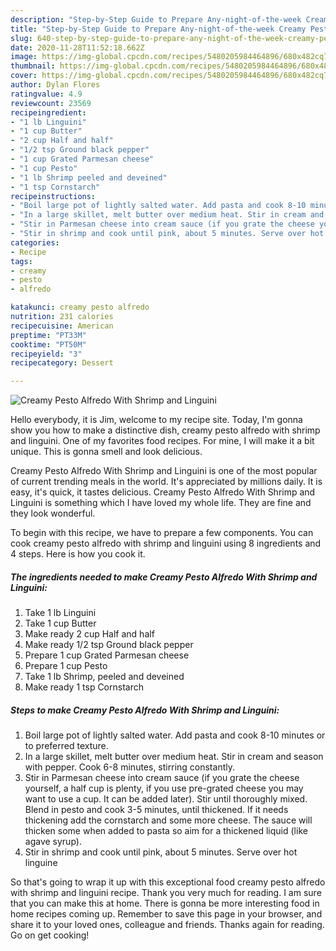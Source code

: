 ```yaml
---
description: "Step-by-Step Guide to Prepare Any-night-of-the-week Creamy Pesto Alfredo With Shrimp and Linguini"
title: "Step-by-Step Guide to Prepare Any-night-of-the-week Creamy Pesto Alfredo With Shrimp and Linguini"
slug: 640-step-by-step-guide-to-prepare-any-night-of-the-week-creamy-pesto-alfredo-with-shrimp-and-linguini
date: 2020-11-28T11:52:18.662Z
image: https://img-global.cpcdn.com/recipes/5480205984464896/680x482cq70/creamy-pesto-alfredo-with-shrimp-and-linguini-recipe-main-photo.jpg
thumbnail: https://img-global.cpcdn.com/recipes/5480205984464896/680x482cq70/creamy-pesto-alfredo-with-shrimp-and-linguini-recipe-main-photo.jpg
cover: https://img-global.cpcdn.com/recipes/5480205984464896/680x482cq70/creamy-pesto-alfredo-with-shrimp-and-linguini-recipe-main-photo.jpg
author: Dylan Flores
ratingvalue: 4.9
reviewcount: 23569
recipeingredient:
- "1 lb Linguini"
- "1 cup Butter"
- "2 cup Half and half"
- "1/2 tsp Ground black pepper"
- "1 cup Grated Parmesan cheese"
- "1 cup Pesto"
- "1 lb Shrimp peeled and deveined"
- "1 tsp Cornstarch"
recipeinstructions:
- "Boil large pot of lightly salted water. Add pasta and cook 8-10 minutes or to preferred texture."
- "In a large skillet, melt butter over medium heat. Stir in cream and season with pepper. Cook 6-8 minutes, stirring constantly."
- "Stir in Parmesan cheese into cream sauce (if you grate the cheese yourself, a half cup is plenty, if you use pre-grated cheese you may want to use a cup. It can be added later). Stir until thoroughly mixed. Blend in pesto and cook 3-5 minutes, until thickened. If it needs thickening add the cornstarch and some more cheese. The sauce will thicken some when added to pasta so aim for a thickened liquid (like agave syrup)."
- "Stir in shrimp and cook until pink, about 5 minutes. Serve over hot linguine"
categories:
- Recipe
tags:
- creamy
- pesto
- alfredo

katakunci: creamy pesto alfredo 
nutrition: 231 calories
recipecuisine: American
preptime: "PT33M"
cooktime: "PT50M"
recipeyield: "3"
recipecategory: Dessert

---
```



![Creamy Pesto Alfredo With Shrimp and Linguini](https://img-global.cpcdn.com/recipes/5480205984464896/680x482cq70/creamy-pesto-alfredo-with-shrimp-and-linguini-recipe-main-photo.jpg)

Hello everybody, it is Jim, welcome to my recipe site. Today, I'm gonna show you how to make a distinctive dish, creamy pesto alfredo with shrimp and linguini. One of my favorites food recipes. For mine, I will make it a bit unique. This is gonna smell and look delicious.



Creamy Pesto Alfredo With Shrimp and Linguini is one of the most popular of current trending meals in the world. It's appreciated by millions daily. It is easy, it's quick, it tastes delicious. Creamy Pesto Alfredo With Shrimp and Linguini is something which I have loved my whole life. They are fine and they look wonderful.


To begin with this recipe, we have to prepare a few components. You can cook creamy pesto alfredo with shrimp and linguini using 8 ingredients and 4 steps. Here is how you cook it.

<!--inarticleads1-->

##### The ingredients needed to make Creamy Pesto Alfredo With Shrimp and Linguini:

1. Take 1 lb Linguini
1. Take 1 cup Butter
1. Make ready 2 cup Half and half
1. Make ready 1/2 tsp Ground black pepper
1. Prepare 1 cup Grated Parmesan cheese
1. Prepare 1 cup Pesto
1. Take 1 lb Shrimp, peeled and deveined
1. Make ready 1 tsp Cornstarch




<!--inarticleads2-->

##### Steps to make Creamy Pesto Alfredo With Shrimp and Linguini:

1. Boil large pot of lightly salted water. Add pasta and cook 8-10 minutes or to preferred texture.
1. In a large skillet, melt butter over medium heat. Stir in cream and season with pepper. Cook 6-8 minutes, stirring constantly.
1. Stir in Parmesan cheese into cream sauce (if you grate the cheese yourself, a half cup is plenty, if you use pre-grated cheese you may want to use a cup. It can be added later). Stir until thoroughly mixed. Blend in pesto and cook 3-5 minutes, until thickened. If it needs thickening add the cornstarch and some more cheese. The sauce will thicken some when added to pasta so aim for a thickened liquid (like agave syrup).
1. Stir in shrimp and cook until pink, about 5 minutes. Serve over hot linguine




So that's going to wrap it up with this exceptional food creamy pesto alfredo with shrimp and linguini recipe. Thank you very much for reading. I am sure that you can make this at home. There is gonna be more interesting food in home recipes coming up. Remember to save this page in your browser, and share it to your loved ones, colleague and friends. Thanks again for reading. Go on get cooking!
